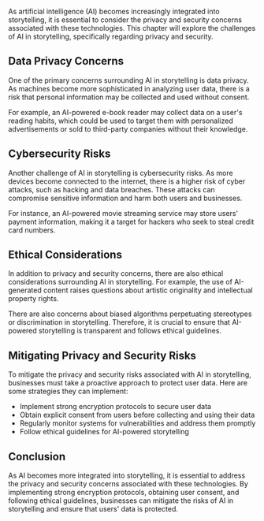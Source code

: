 
As artificial intelligence (AI) becomes increasingly integrated into storytelling, it is essential to consider the privacy and security concerns associated with these technologies. This chapter will explore the challenges of AI in storytelling, specifically regarding privacy and security.

Data Privacy Concerns
---------------------

One of the primary concerns surrounding AI in storytelling is data privacy. As machines become more sophisticated in analyzing user data, there is a risk that personal information may be collected and used without consent.

For example, an AI-powered e-book reader may collect data on a user's reading habits, which could be used to target them with personalized advertisements or sold to third-party companies without their knowledge.

Cybersecurity Risks
-------------------

Another challenge of AI in storytelling is cybersecurity risks. As more devices become connected to the internet, there is a higher risk of cyber attacks, such as hacking and data breaches. These attacks can compromise sensitive information and harm both users and businesses.

For instance, an AI-powered movie streaming service may store users' payment information, making it a target for hackers who seek to steal credit card numbers.

Ethical Considerations
----------------------

In addition to privacy and security concerns, there are also ethical considerations surrounding AI in storytelling. For example, the use of AI-generated content raises questions about artistic originality and intellectual property rights.

There are also concerns about biased algorithms perpetuating stereotypes or discrimination in storytelling. Therefore, it is crucial to ensure that AI-powered storytelling is transparent and follows ethical guidelines.

Mitigating Privacy and Security Risks
-------------------------------------

To mitigate the privacy and security risks associated with AI in storytelling, businesses must take a proactive approach to protect user data. Here are some strategies they can implement:

* Implement strong encryption protocols to secure user data
* Obtain explicit consent from users before collecting and using their data
* Regularly monitor systems for vulnerabilities and address them promptly
* Follow ethical guidelines for AI-powered storytelling

Conclusion
----------

As AI becomes more integrated into storytelling, it is essential to address the privacy and security concerns associated with these technologies. By implementing strong encryption protocols, obtaining user consent, and following ethical guidelines, businesses can mitigate the risks of AI in storytelling and ensure that users' data is protected.
